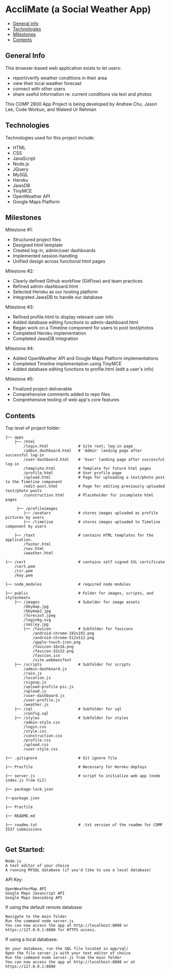 # AccliMate (a Social Weather App)

- [General info](#general-info)
- [Technologies](#technologies)
- [Milestones](#Milestones)
- [Contents](#content)

## General Info

This browser-based web application exists to let users:
- report/verify weather conditions in their area
- view their local weather forecast
- connect with other users 
- share useful information re: current conditions via text and photos

This COMP 2800 App Project is being developed by Andrew Chu, Jason Lee, Code Workun, and Waleed Ur Rehman

## Technologies

Technologies used for this project include:

- HTML
- CSS
- JavaScript
- Node.js
- JQuery
- MySQL
- Heroku
- JawsDB
- TinyMCE
- OpenWeather API
- Google Maps Platform

## Milestones

Milestone #1:
- Structured project files
- Designed html template
- Created log-in, admin/user dashboards
- Implemented session-handling
- Unified design across functional html pages


Milestone #2:
- Clearly defined Github workflow (GitFlow) and team practices
- Refined admin-dashboard.html
- Selected Heroku as our hosting platform
- Integrated JawsDB to handle our database


Milestone #3:
- Refined profile.html to display relevant user info
- Added database editing functions to admin-dashboard.html
- Began work on a Timeline component for users to post text/photos
- Completed Heroku implementation
- Completed JawsDB integration


Milestone #4:
- Added OpenWeather API and Google Maps Platform implementations
- Completed Timeline implementation using TinyMCE
- Added database editing functions to profile.html (edit a user's info)


Milestone #5:
- Finalized project deliverable
- Comprehensive comments added to repo files
- Comprehensive testing of web app's core features


## Contents

Top level of project folder:
```
├── apps
    ├── /html
        /login.html             # Site root; log-in page
        /admin_dashboard.html   # 'Admin' landing page after successful log-in
        /user-dashboard.html    # 'User' landing page after successful log-in
        /template.html          # Template for future html pages
        /profile.html           # User profile page
        /upload.html            # Page for uploading a text/photo post to the Timeline component
        /edit-post.html         # Page for editing previously uploaded text/photo posts
        /construction.html      # Placeholder for incomplete html pages    
        
     ├── /profileimages
        ├── /avatars            # stores images uploaded as profile pictures by users
        ├── /timeline           # stores images uploaded to Timeline component by users    

    ├── /text                   # contains HTML templates for the application.
        /footer.html            
        /nav.html  
        /weather.html

├── /cert                       # contains self signed SSL certificate
    /cert.pem  
    /csr.pem
    /key.pem

├── node_modules                # required node modules

├── public                      # Folder for images, scripts, and stylesheets
    ├── /images                 # Subolder for image assets
        /bbymap.jpg
        /bbymap2.jpg
        /forecast.jpeg
        /loginbg.svg
        /smiley.jpg
        ├── /favicon            # Subfolder for favicons
            /android-chrome-192x192.png
            /android-chrome-512x512.png
            /apple-touch-icon.png
            /favicon-16x16.png
            /favicon-32x32.png
            /favicon.ico
            /site.webmanifest   
    ├── /scripts                # Subfolder for scripts
        /admin-dashboard.js
        /rain.js
        /location.js
        /signup.js
        /upload-profile-pic.js
        /upload.js
        /user-dashboard.js
        /user-profile.js
        /weather.js
    ├── /sql                    # Subfolder for sql 
        /config.sql
    ├── /styles                 # Subfolder for styles
        /admin-style.css
        /login.css
        /style.css
        /construction.css
        /profile.css
        /upload.css
        /user-style.css

├── .gitignore                  # Git ignore file

├── Procfile                    # Necessary for Heroku deploys

├── server.js                   # script to initialize web app (node index.js from CLI)

├── package-lock.json

├──package.json

├── Procfile

├── README.md

├── readme.txt                  # .txt version of the readme for COMP 2537 submissions


```

## Get Started:

    Node.js
    A text editor of your choice
    A running MYSQL database (if you'd like to use a local database)

API Key:

    OpenWeatherMap API
    Google Maps Javascript API
    Google Maps Geocoding API

If using the default remote database:

    Navigate to the main folder
    Run the command node server.js
    You can now access the app at http://localhost:8000 or https://127.0.0.1:8080 for HTTPS access.

If using a local database:

    On your database, run the SQL file located in app/sql/
    Open the file server.js with your text editor of choice
    Run the command node server.js from the main folder
    You can now access the app at http://localhost:8000 or at https://127.0.0.1:8080

